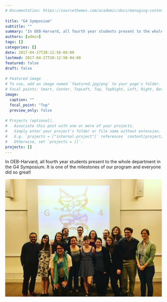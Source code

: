 ```yaml
---
# Documentation: https://sourcethemes.com/academic/docs/managing-content/

title: "G4 Symposium"
subtitle: ""
summary: "In OEB-Harvard, all fourth year students present to the whole department in the G4 Symposium. It is one of the milestones of our program and everyone did so great!"
authors: [admin]
tags: []
categories: []
date: 2017-04-27T20:12:58-04:00
lastmod: 2017-04-27T20:12:58-04:00
featured: false
draft: false

# Featured image
# To use, add an image named `featured.jpg/png` to your page's folder.
# Focal points: Smart, Center, TopLeft, Top, TopRight, Left, Right, BottomLeft, Bottom, BottomRight.
image:
  caption: ""
  focal_point: "Top"
  preview_only: false

# Projects (optional).
#   Associate this post with one or more of your projects.
#   Simply enter your project's folder or file name without extension.
#   E.g. `projects = ["internal-project"]` references `content/project/deep-learning/index.md`.
#   Otherwise, set `projects = []`.
projects: []
---
```


In OEB-Harvard, all fourth year students present to the whole department in the G4 Symposium. It is one of the milestones of our program and everyone did so great!

![G4cohort.jpg](G4cohort.jpg)
